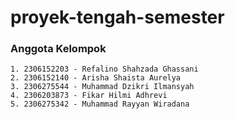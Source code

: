 # proyek-tengah-semester
### Anggota Kelompok
    1. 2306152203 - Refalino Shahzada Ghassani
    2. 2306152140 - Arisha Shaista Aurelya
    3. 2306275544 - Muhammad Dzikri Ilmansyah
    4. 2306203873 - Fikar Hilmi Adhrevi
    5. 2306275342 - Muhammad Rayyan Wiradana